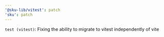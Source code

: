 ```yaml
---
'@sku-lib/vitest': patch
'sku': patch
---
```


`test (vitest)`: Fixing the ability to migrate to vitest independently of vite
